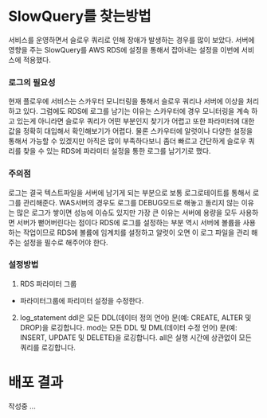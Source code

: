 # SlowQuery를 찾는방법

서비스를 운영하면서 슬로우 쿼리로 인해 장애가 발생하는 경우를 많이 보았다. 서버에 영향을 주는 SlowQuery를 AWS RDS에 설정을 통해서 잡아내는 설정을 이번에 서비스에 적용했다.

### 로그의 필요성

현재 플로우에 서비스는 스카우터 모니터링을 통해서 슬로우 쿼리나 서버에 이상을 처리하고 있다. 그럼에도 RDS에 로그를 남기는 이유는 스카우터에 경우 모니터링을 계속 하고 있는게 아니라면 슬로우 쿼리가 어떤 부분인지 찾기가 어렵고 또한 파라미터에 대한 값을 정확히 대입해서 확인해보기가 어렵다. 물론 스카우터에 알럿이나 다양한 설정을 통해서 가능할 수 있겠지만 아직은 많이 부족하다보니 좀더 빠르고 간단하게 슬로우 쿼리를 찾을 수 있는 RDS에 파라미터 설정을 통한 로그를 남기기로 했다.

### 주의점

로그는 결국 텍스트파일을 서버에 남기게 되는 부분으로 보통 로그로테이트를 통해서 로그를 관리해준다. WAS서버의 경우도 로그를 DEBUG모드로 해놓고 돌리지 않는 이유는 많은 로그가 쌓이면 성능에 이슈도 있지만 가장 큰 이유는 서버에 용량을 모두 사용하면 서버가 뻗어버린다는 점이다 RDS에 로그를 설정하는 부분 역시 서버에 볼륨을 사용하는 작업이므로 RDS에 볼륨에 임계치를 설정하고 알럿이 오면 이 로그 파일을 관리 해주는 설정을 필수로 해주어야 한다.

### 설정방법
1. RDS 파라미터 그룹
 - 파라미터그룹에 파리미터 설정을 수정한다.

2. log_statement
ddl은 모든 DDL(데이터 정의 언어) 문(예: CREATE, ALTER 및 DROP)을 로깅합니다.
mod는 모든 DDL 및 DML(데이터 수정 언어) 문(예: INSERT, UPDATE 및 DELETE)을 로깅합니다.
all은 실행 시간에 상관없이 모든 쿼리를 로깅합니다.



# 배포 결과

작성중 ...
